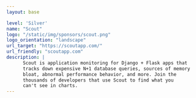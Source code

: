 ```yaml
---
layout: base

level: 'Silver'
name: "Scout"
logo: "/static/img/sponsors/scout.png"
logo_orientation: "landscape"
url_target: "https://scoutapp.com/"
url_friendly: "scoutapp.com"
description: |
      Scout is application monitoring for Django + Flask apps that
      tracks down expensive N+1 database queries, sources of memory
      bloat, abnormal performance behavior, and more. Join the
      thousands of developers that use Scout to find what you
      can't see in charts.
---
```

